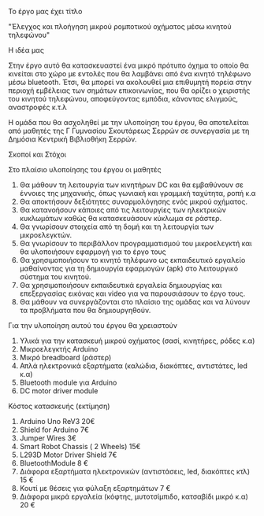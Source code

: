 Το έργο μας έχει τίτλο

"Έλεγχος και πλοήγηση μικρού ρομποτικού οχήματος μέσω κινητού τηλεφώνου"

Η ιδέα μας

Στην έργο αυτό θα κατασκευαστεί ένα μικρό πρότυπο όχημα το οποίο θα κινείται στο χώρο με εντολές που θα λαμβάνει από ένα κινητό τηλέφωνο μέσω bluetooth. Έτσι, θα μπορεί να  ακολουθεί μια επιθυμητή πορεία στην περιοχή εμβέλειας των σημάτων επικοινωνίας, που θα ορίζει ο χειριστής του κινητού τηλεφώνου, αποφεύγοντας εμπόδια, κάνοντας ελιγμούς, αναστροφές κ.τ.λ 

Η ομάδα που θα ασχοληθεί με την υλοποίηση του έργου, θα αποτελείται από μαθητές της Γ Γυμνασίου Σκουτάρεως Σερρών σε  συνεργασία με τη Δημόσια Κεντρική Βιβλιοθήκη Σερρών.

Σκοποί και Στόχοι

Στο πλαίσιο υλοποίησης του έργου οι μαθητές 

1. Θα μάθουν τη λειτουργία των κινητήρων DC και θα εμβαθύνουν σε έννοιες της μηχανικής, όπως γωνιακή και γραμμική ταχύτητα, ροπή κ.α
2. Θα αποκτήσουν δεξιότητες συναρμολόγησης ενός μικρού οχήματος.
3. Θα κατανοήσουν κάποιες από τις λειτουργίες των ηλεκτρικών κυκλωμάτων καθώς θα κατασκευάσουν κύκλωμα σε ράστερ.
4. Θα γνωρίσουν στοιχεία από τη δομή και τη λειτουργία των μικροελεγκτών.
5. Θα γνωρίσουν το περιβάλλον προγραμματισμού του μικροελεγκτή και θα υλοποιήσουν εφαρμογή για το έργο τους
6. Θα χρησιμοποιήσουν το κινητό τηλέφωνο ως εκπαιδευτικό εργαλείο μαθαίνοντας για τη δημιουργία εφαρμογών (apk) στο λειτουργικό σύστημα του κινητού. 
7. Θα χρησιμοποιήσουν εκπαιδευτικά εργαλεία δημιουργίας και επεξεργασίας εικόνας και video για να παρουσιάσουν το έργο τους.
8. Θα μάθουν να συνεργάζονται στο πλαίσιο της ομάδας και να λύνουν τα προβλήματα που θα δημιουργηθούν.

Για την υλοποίηση αυτού του έργου θα χρειαστούν

1. Υλικά για την κατασκευή μικρού οχήματος (σασί, κινητήρες, ρόδες κ.α)
2. Μικροελεγκτής Arduino
3. Μικρό breadboard (ράστερ)
4. Απλά ηλεκτρονικά εξαρτήματα (καλώδια, διακόπτες, αντιστάτες, led κ.α)
5. Bluetooth module για Arduino
6. DC motor driver module

Κόστος κατασκευής (εκτίμηση)

1. Arduino Uno ReV3 20€
2. Shield for Arduino 7€
3. Jumper Wires 3€
4. Smart Robot Chassis ( 2 Wheels) 15€
5. L293D Motor Driver Shield 7€
6. BluetoothModule 8 €
7. Διάφορα εξαρτήματα ηλεκτρονικών (αντιστάσεις, led, διακόπτες κτλ) 15 €
9. Κουτί με θέσεις για φύλαξη εξαρτημάτων 7 €
10. Διάφορα μικρά εργαλεία (κόφτης, μυτοτσίμπιδο, κατσαβίδι μικρό κ.α) 20 €
